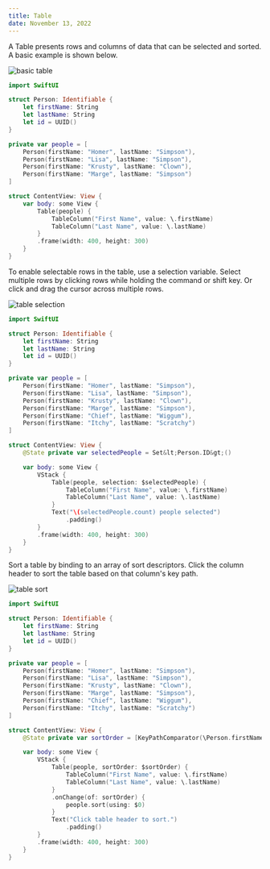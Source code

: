 ```yaml
---
title: Table
date: November 13, 2022
---
```


A Table presents rows and columns of data that can be selected and sorted. A basic example is shown below.

<p><img src="../assets/images/swiftui-table1.png" style="max-width:400px;" alt="basic table"></p>

```swift
import SwiftUI

struct Person: Identifiable {
    let firstName: String
    let lastName: String
    let id = UUID()
}

private var people = [
    Person(firstName: "Homer", lastName: "Simpson"),
    Person(firstName: "Lisa", lastName: "Simpson"),
    Person(firstName: "Krusty", lastName: "Clown"),
    Person(firstName: "Marge", lastName: "Simpson")
]

struct ContentView: View {
    var body: some View {
        Table(people) {
            TableColumn("First Name", value: \.firstName)
            TableColumn("Last Name", value: \.lastName)
        }
        .frame(width: 400, height: 300)
    }
}
```

To enable selectable rows in the table, use a selection variable. Select multiple rows by clicking rows while holding the command or shift key. Or click and drag the cursor across multiple rows.

<p><img src="../assets/images/swiftui-table2.png" style="max-width:400px;" alt="table selection"></p>

```swift
import SwiftUI

struct Person: Identifiable {
    let firstName: String
    let lastName: String
    let id = UUID()
}

private var people = [
    Person(firstName: "Homer", lastName: "Simpson"),
    Person(firstName: "Lisa", lastName: "Simpson"),
    Person(firstName: "Krusty", lastName: "Clown"),
    Person(firstName: "Marge", lastName: "Simpson"),
    Person(firstName: "Chief", lastName: "Wiggum"),
    Person(firstName: "Itchy", lastName: "Scratchy")
]

struct ContentView: View {
    @State private var selectedPeople = Set&lt;Person.ID&gt;()

    var body: some View {
        VStack {
            Table(people, selection: $selectedPeople) {
                TableColumn("First Name", value: \.firstName)
                TableColumn("Last Name", value: \.lastName)
            }
            Text("\(selectedPeople.count) people selected")
                .padding()
        }
        .frame(width: 400, height: 300)
    }
}
```

Sort a table by binding to an array of sort descriptors. Click the column header to sort the table based on that column's key path.

<p><img src="../assets/images/swiftui-table3.png" style="max-width:400px;" alt="table sort"></p>

```swift
import SwiftUI

struct Person: Identifiable {
    let firstName: String
    let lastName: String
    let id = UUID()
}

private var people = [
    Person(firstName: "Homer", lastName: "Simpson"),
    Person(firstName: "Lisa", lastName: "Simpson"),
    Person(firstName: "Krusty", lastName: "Clown"),
    Person(firstName: "Marge", lastName: "Simpson"),
    Person(firstName: "Chief", lastName: "Wiggum"),
    Person(firstName: "Itchy", lastName: "Scratchy")
]

struct ContentView: View {
    @State private var sortOrder = [KeyPathComparator(\Person.firstName)]

    var body: some View {
        VStack {
            Table(people, sortOrder: $sortOrder) {
                TableColumn("First Name", value: \.firstName)
                TableColumn("Last Name", value: \.lastName)
            }
            .onChange(of: sortOrder) {
                people.sort(using: $0)
            }
            Text("Click table header to sort.")
                .padding()
        }
        .frame(width: 400, height: 300)
    }
}
```
